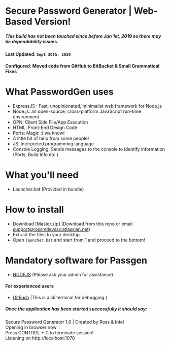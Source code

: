 Secure Password Generator | Web-Based Version!
======
##### This build has not been touched since before Jan 1st, 2019 so there may be dependability issues.

#### Last Updated: ``Sept 30th, 2020``
#### Configured: Moved code from GitHub to BitBucket & Small Grammatical Fixes

# What PasswordGen uses
* ExpressJS : Fast, unopinionated, minimalist web framework for Node.js
* Node.js: an open-source, cross-platform JavaScript run-time environment
* OPN: Client Side File/App Execution
* HTML: Front-End Design Code
* Ports: Magic :) we know!
* A little bit of help from some people!
* JS: interpreted programming language
* Console Logging: Sends messages to the console to identify information (Ports, Build Info etc.)

# What you'll need
 
* Launcher.bat (Provided in bundle)

# How to install

* Download [Master.zip] (Download from this repo or email support@rossmdevssv.atlassian.net)
* Extract the files to your desktop
* Open `launcher.bat` and start from 1 and proceed to the bottom! 

# Mandatory software for Passgen
 * [NODEJS](https://nodejs.org/en/) (Please ask your admin for assistance)

#### For experienced users
*  [GitBash](https://git-scm.com/downloads) (This is a cli terminal for debugging.)

##### Once the application has been started successfully it should say:

Secure Password Generator 1.0 | Created by Ross & Intel
<br/>
Opening in browser now
<br/>
Press CONTROL + C to terminate session!
<br/>
Listening on http://localhost:1070
